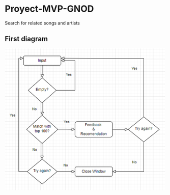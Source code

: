 # Proyect-MVP-GNOD
Search for related songs and artists


## First diagram

![front page](https://github.com/AgustinCarcelen/Proyect-MVP-GNOD/blob/33e3cfaefd8569f0e92aebb63ec30941e78190ef/Images/diagram2.PNG)
